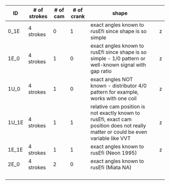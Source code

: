 |ID|# of strokes| # of cam   | # of crank  | shape  |   |   |
|---|---|---|---|---|---|---|
|0_1E|4 strokes | 0 | 1  | exact angles known to rusEfi since shape is so simple|   |  z |
|1E_0|4 strokes | 1 | 0  | exact angles known to rusEfi since shape is so simple - 1/0 pattern or well-known signal with gap ratio|   |z   |
|1U_0|4 strokes | 1 | 0  | exact angles NOT known - distributor 4/0 pattern for example, works with one coil |   |z   |
|1U_1E|4 strokes | 1 | 1  | relative cam position is not exactly known to rusEfi, exact cam position does not really matter or could be even variable like VVT  |   |  z |
|1E_1E|4 strokes | 1 | 1  | exact angles known to rusEfi (Neon 1995) |   |  z |
|2E_0|4 strokes| 2  | 0  | exact angles known to rusEfi (Miata NA) |   |   |
|||   |   |   |   |   |
|||   |   |   |   |   |
|||   |   |   |   |   |
|||   |   |   |   |   |